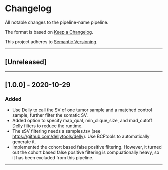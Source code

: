 # Changelog
All notable changes to the pipeline-name pipeline.

The format is based on [Keep a Changelog](https://keepachangelog.com/en/1.0.0/).

This project adheres to [Semantic Versioning](https://semver.org/spec/v2.0.0.html).

---

## [Unreleased]

---

## [1.0.0] - 2020-10-29
### Added
- Use Delly to call the SV of one tumor sample and a matched control sample, further filter the somatic SV.
- Added option to specify map_qual, min_clique_size, and mad_cutoff Delly filters to reduce the runtime.
- The sSV filtering needs a samples.tsv (see https://github.com/dellytools/delly). Use BCFtools to automatically generate it.
- Implemented the cohort based false positive filtering. However, it turned out the cohort based false positive filtering is compuationally heavy, so it has been excluded from this pipeline.

---